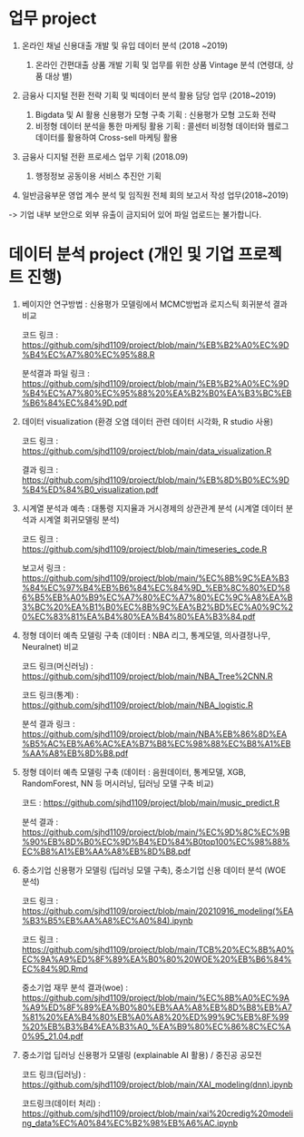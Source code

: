 # 업무 project 

1. 온라인 채널 신용대출 개발 및 유입 데이터 분석 (2018 ~2019)
   1) 온라인 간편대출 상품 개발 기획 및 업무를 위한 상품 Vintage 분석 (연령대, 상품 대상 별) 

2. 금융사 디지털 전환 전략 기획 및 빅데이터 분석 활용 담당 업무 (2018~2019)
   1) Bigdata 및 AI 활용 신용평가 모형 구축 기획 : 신용평가 모형 고도화 전략
   2) 비정형 데이터 분석을 통한 마케팅 활용 기획 : 콜센터 비정형 데이터와 웹로그 데이터를 활용하여 Cross-sell 마케팅 활용

3. 금융사 디지털 전환 프로세스 업무 기획 (2018.09)
   1) 행정정보 공동이용 서비스 추진안 기획
 
4. 일반금융부문 영업 계수 분석 및 임직원 전체 회의 보고서 작성 업무(2018~2019)


-> 기업 내부 보안으로 외부 유출이 금지되어 있어 파일 업로드는 불가합니다. 


# 데이터 분석 project (개인 및 기업 프로젝트 진행)

1. 베이지안 연구방법 : 신용평가 모델링에서 MCMC방법과 로지스틱 회귀분석 결과 비교
 
   코드 링크 :  https://github.com/sjhd1109/project/blob/main/%EB%B2%A0%EC%9D%B4%EC%A7%80%EC%95%88.R
 
   분석결과 파일 링크 :  https://github.com/sjhd1109/project/blob/main/%EB%B2%A0%EC%9D%B4%EC%A7%80%EC%95%88%20%EA%B2%B0%EA%B3%BC%EB%B6%84%EC%84%9D.pdf
 
 2. 데이터 visualization (환경 오염 데이터 관련 데이터 시각화, R studio 사용)
 
     코드 링크 : https://github.com/sjhd1109/project/blob/main/data_visualization.R
     
     결과 링크 :  https://github.com/sjhd1109/project/blob/main/%EB%8D%B0%EC%9D%B4%ED%84%B0_visualization.pdf
 
 3. 시계열 분석과 예측 : 대통령 지지율과 거시경제의 상관관계 분석 (시계열 데이터 분석과 시계열 회귀모델링 분석)

     코드 링크 : https://github.com/sjhd1109/project/blob/main/timeseries_code.R
 
     보고서 링크 :                        https://github.com/sjhd1109/project/blob/main/%EC%8B%9C%EA%B3%84%EC%97%B4%EB%B6%84%EC%84%9D_%EB%8C%80%ED%86%B5%EB%A0%B9%EC%A7%80%EC%A7%80%EC%9C%A8%EA%B3%BC%20%EA%B1%B0%EC%8B%9C%EA%B2%BD%EC%A0%9C%20%EC%83%81%EA%B4%80%EA%B4%80%EA%B3%84.pdf
 
 4. 정형 데이터 예측 모델링 구축 (데이터 : NBA 리그, 통계모델, 의사결정나무, Neuralnet) 비교 
 
     코드 링크(머신러닝) : https://github.com/sjhd1109/project/blob/main/NBA_Tree%2CNN.R
     
     
     코드 링크(통계) : https://github.com/sjhd1109/project/blob/main/NBA_logistic.R
                
 
     분석 결과 링크 :  https://github.com/sjhd1109/project/blob/main/NBA%EB%86%8D%EA%B5%AC%EB%A6%AC%EA%B7%B8%EC%98%88%EC%B8%A1%EB%AA%A8%EB%8D%B8.pdf
     
 5. 정형 데이터 예측 모델링 구축 (데이터 : 음원데이터, 통계모델, XGB, RandomForest, NN 등 머시러닝, 딥러닝 모델 구축 비교)

    코드 : https://github.com/sjhd1109/project/blob/main/music_predict.R
    
    분석 결과 : https://github.com/sjhd1109/project/blob/main/%EC%9D%8C%EC%9B%90%EB%8D%B0%EC%9D%B4%ED%84%B0top100%EC%98%88%EC%B8%A1%EB%AA%A8%EB%8D%B8.pdf
 
 5. 중소기업 신용평가 모델링 (딥러닝 모델 구축), 중소기업 신용 데이터 분석 (WOE 분석)
   
     코드 링크 : https://github.com/sjhd1109/project/blob/main/20210916_modeling(%EA%B3%B5%EB%AA%A8%EC%A0%84).ipynb
     
     코드 링크 : https://github.com/sjhd1109/project/blob/main/TCB%20%EC%8B%A0%EC%9A%A9%ED%8F%89%EA%B0%80%20WOE%20%EB%B6%84%EC%84%9D.Rmd
     
     중소기업 재무 분석 결과(woe) :  https://github.com/sjhd1109/project/blob/main/%EC%8B%A0%EC%9A%A9%ED%8F%89%EA%B0%80%EB%AA%A8%EB%8D%B8%EB%A7%81%20%EA%B4%80%EB%A0%A8%20%ED%99%9C%EB%8F%99%20%EB%B3%B4%EA%B3%A0_%EA%B9%80%EC%86%8C%EC%A0%95_21.04.pdf
 
 6. 중소기업 딥러닝 신용평가 모델링 (explainable AI 활용) / 중진공 공모전 
  
    코드 링크(딥러닝) : https://github.com/sjhd1109/project/blob/main/XAI_modeling(dnn).ipynb
               
    코드링크(데이터 처리) : https://github.com/sjhd1109/project/blob/main/xai%20credig%20modeling_data%EC%A0%84%EC%B2%98%EB%A6%AC.ipynb
 
 
